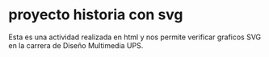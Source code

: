 # proyecto historia con svg

Esta es una actividad realizada en html y nos permite verificar graficos SVG en la carrera de Diseño Multimedia UPS.
